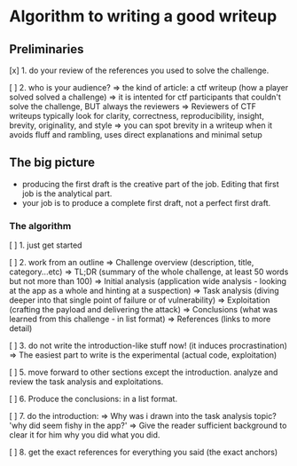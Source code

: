 # Algorithm to writing a good writeup

## Preliminaries

[x] 1. do your review of the references you used to solve the challenge.

[ ] 2. who is your audience?
=> the kind of article: a ctf writeup (how a player solved solved a challenge)
=> it is intented for ctf participants that couldn't solve the challenge, BUT always the reviewers
=> Reviewers of CTF writeups typically look for clarity, correctness, reproducibility, insight, brevity, originality, and style
=> you can spot brevity in a writeup when it avoids fluff and rambling, uses direct explanations and minimal setup

## The big picture

- producing the first draft is the creative part of the job. Editing that first job is the analytical part.
- your job is to produce a complete first draft, not a perfect first draft.

### The algorithm

[ ] 1. just get started

[ ] 2. work from an outline
=> Challenge overview (description, title, category...etc)
=> TL;DR (summary of the whole challenge, at least 50 words but not more than 100)
=> Initial analysis (application wide analysis - looking at the app as a whole and hinting at a suspection)
=> Task analysis (diving deeper into that single point of failure or of vulnerability)
=> Exploitation (crafting the payload and delivering the attack)
=> Conclusions (what was learned from this challenge - in list format)
=> References (links to more detail)

[ ] 3. do not write the introduction-like stuff now! (it induces procrastination)
=> The easiest part to write is the experimental (actual code, exploitation)

[ ] 5. move forward to other sections except the introduction. analyze and review the task analysis and exploitations.

[ ] 6. Produce the conclusions: in a list format.

[ ] 7. do the introduction:
=> Why was i drawn into the task analysis topic? 'why did seem fishy in the app?'
=> Give the reader sufficient background to clear it for him why you did what you did.

[ ] 8. get the exact references for everything you said (the exact anchors)

